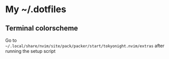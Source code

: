# My ~/.dotfiles

## Terminal colorscheme
Go to `~/.local/share/nvim/site/pack/packer/start/tokyonight.nvim/extras` after running the setup script
